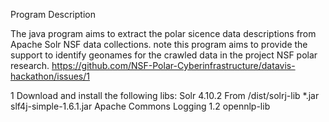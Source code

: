 Program Description

The java program aims to extract the polar sicence data descriptions from Apache Solr NSF data collections. note this program aims to provide the support to identify geonames for the crawled data in the project NSF polar research. https://github.com/NSF-Polar-Cyberinfrastructure/datavis-hackathon/issues/1 

1 Download and install the following libs:
	Solr 4.10.2
		From /dist/solrj-lib
			*.jar
	slf4j-simple-1.6.1.jar
	Apache Commons Logging 1.2
	opennlp-lib
